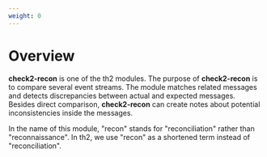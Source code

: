 ```yaml
---
weight: 0
---
```


# Overview 

**check2-recon** is one of the th2 modules. 
The purpose of **check2-recon** is to compare several event streams. 
The module matches related messages and detects discrepancies between actual and expected messages. 
Besides direct comparison, **check2-recon** can create notes about potential inconsistencies inside the messages.

<notice info>

In the name of this module, "recon" stands for "reconciliation" rather than "reconnaissance". 
In th2, we use "recon" as a shortened term instead of "reconciliation". 

</notice>
